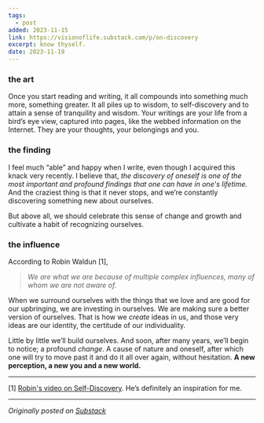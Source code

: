 ```yaml
---
tags:
  - post
added: 2023-11-15
link: https://visionoflife.substack.com/p/on-discovery
excerpt: know thyself.
date: 2023-11-19
---
```

### the art

Once you start reading and writing, it all compounds into something much more, something greater. It all piles up to wisdom, to self-discovery and to attain a sense of tranquility and wisdom. Your writings are your life from a bird’s eye view, captured into pages, like the webbed information on the Internet. They are your thoughts, your belongings and you.

### the finding

I feel much “able” and happy when I write, even though I acquired this knack very recently. I believe that, _the discovery of oneself is one of the most important and profound findings that one can have in one's lifetime._ And the craziest thing is that it never stops, and we’re constantly discovering something new about ourselves.

But above all, we should celebrate this sense of change and growth and cultivate a habit of recognizing ourselves.

### the influence

According to Robin Waldun [1],

> _We are what we are because of multiple complex influences, many of whom we are not aware of._ 

When we surround ourselves with the things that we love and are good for our upbringing, we are investing in ourselves. We are making sure a better version of ourselves. That is how we _create_ ideas in us, and those very ideas are our identity, the certitude of our individuality.

Little by little we’ll build ourselves. And soon, after many years, we’ll begin to notice; a profound _change_. A cause of nature and oneself, after which one will try to move past it and do it all over again, without hesitation. **A new perception, a new you and a new world.**

---
[1]  [Robin's video on Self-Discovery](https://www.youtube.com/watch?v=Uf4s8TjuHXo). He’s definitely an inspiration for me.

---
*Originally posted on [Substack](https://visionoflife.substack.com/p/on-discovery)*